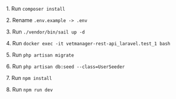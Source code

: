 <p>1. Run <code>composer install</code></p>
<p>2. Rename <code>.env.example -> .env</code></p>
<p>3. Run <code>./vendor/bin/sail up -d</code></p>
<p>4. Run <code>docker exec -it vetmanager-rest-api_laravel.test_1 bash</code></p>
<p>5. Run <code>php artisan migrate</code></p>
<p>6. Run <code>php artisan db:seed --class=UserSeeder</code></p>
<p>7. Run <code>npm install</code></p>
<p>8. Run <code>npm run dev</code></p>
